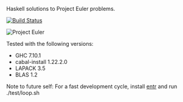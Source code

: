 Haskell solutions to Project Euler problems.

[![Build Status](https://travis-ci.org/whittle/euler.svg?branch=master)](https://travis-ci.org/whittle/euler)

![Project Euler](https://projecteuler.net/profile/whittle.png)

Tested with the following versions:
  * GHC 7.10.1
  * cabal-install 1.22.2.0
  * LAPACK 3.5
  * BLAS 1.2

Note to future self: For a fast development cycle, install
[entr](http://entrproject.org/) and run ./test/loop.sh
